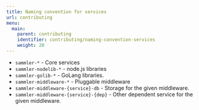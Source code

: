 ```yaml
---
title: Naming convention for services
url: contributing
menu:
  main:
    parent: contributing
    identifier: contributing/naming-convention-services
    weight: 20
---
```


- `sammler-*` - Core services
- `sammler-nodelib-*` - node.js libraries
- `sammler-golib-*` - GoLang libraries.
- `sammler-middleware-*` - Pluggable middleware
- `sammler-middleware-{service}-db` - Storage for the given middleware.
- `sammler-middleware-{service}-{dep}` - Other dependent service for the given middleware.